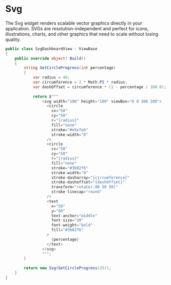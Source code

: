 # Svg

The Svg widget renders scalable vector graphics directly in your application. SVGs are resolution-independent and perfect for icons, illustrations, charts, and other graphics that need to scale without losing quality.

```csharp demo-tabs
public class SvgDashboardView : ViewBase
{
    public override object? Build()
    {
        string GetCircleProgress(int percentage)
        {
            var radius = 40;
            var circumference = 2 * Math.PI * radius;
            var dashOffset = circumference * (1 - percentage / 100.0);
            
            return $"""
                <svg width="100" height="100" viewBox="0 0 100 100">
                  <circle 
                    cx="50" 
                    cy="50" 
                    r="{radius}" 
                    fill="none" 
                    stroke="#e5e7eb" 
                    stroke-width="8" 
                  />
                  <circle 
                    cx="50" 
                    cy="50" 
                    r="{radius}" 
                    fill="none" 
                    stroke="#3b82f6" 
                    stroke-width="8" 
                    stroke-dasharray="{circumference}" 
                    stroke-dashoffset="{dashOffset}" 
                    transform="rotate(-90 50 50)" 
                    stroke-linecap="round" 
                  />
                  <text 
                    x="50" 
                    y="60" 
                    text-anchor="middle" 
                    font-size="20" 
                    font-weight="bold" 
                    fill="#3b82f6"
                  >
                    {percentage}
                  </text>
                </svg>
                """;
        }
         
        return new Svg(GetCircleProgress(25));
    }
}
```

<WidgetDocs Type="Ivy.Svg" ExtensionsType="Ivy.SvgExtensions"/> 